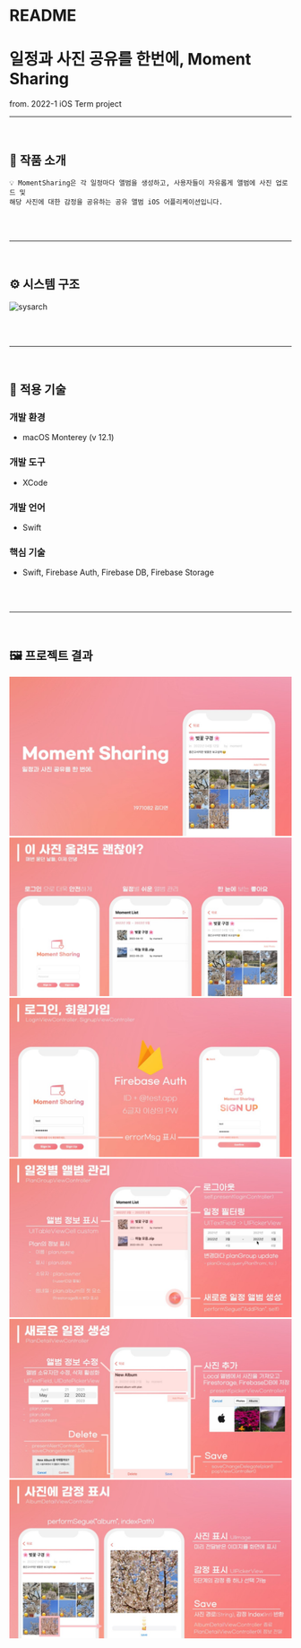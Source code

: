 # README

# 일정과 사진 공유를 한번에, Moment Sharing
from. 2022-1 iOS Term project


---
<br/>

## 📌 작품 소개

```
💡 MomentSharing은 각 일정마다 앨범을 생성하고, 사용자들이 자유롭게 앨범에 사진 업로드 및
해당 사진에 대한 감정을 공유하는 공유 앨범 iOS 어플리케이션입니다.
```

<br/>
<br/>

---

<br/>

## ⚙️ 시스템 구조

![sysarch](presentation/sysArch.jpg)

<br/>
<br/>

---

<br/>

## 🔧 적용 기술

### 개발 환경

- macOS Monterey (v 12.1)

### 개발 도구

- XCode

### 개발 언어

- Swift

### 핵심 기술

- Swift, Firebase Auth, Firebase DB, Firebase Storage

<br/>
<br/>

---

<br/>

## 🖼 프로젝트 결과

![present_01](presentation/present_01.jpg)
![present_02](presentation/present_02.jpg)
![present_03](presentation/present_03.jpg)
![present_04](presentation/present_04.jpg)
![present_05](presentation/present_05.jpg)
![present_06](presentation/present_06.jpg)
